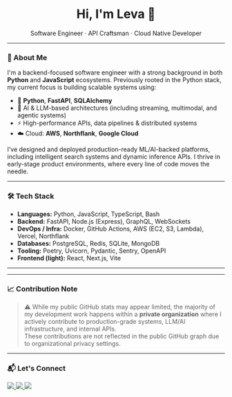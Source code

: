<h1 align="center">Hi, I'm Leva 👋</h1>

<p align="center">
  Software Engineer · API Craftsman · Cloud Native Developer
</p>

---

### 🚀 About Me

I'm a backend-focused software engineer with a strong background in both **Python** and **JavaScript** ecosystems. Previously rooted in the Python stack, my current focus is building scalable systems using:

- 🐍 **Python**, **FastAPI**, **SQLAlchemy**
- 🧠 AI & LLM-based architectures (including streaming, multimodal, and agentic systems)
- ⚡️ High-performance APIs, data pipelines & distributed systems
- ☁️ Cloud: **AWS**, **Northflank**, **Google Cloud**

I’ve designed and deployed production-ready ML/AI-backed platforms, including intelligent search systems and dynamic inference APIs. I thrive in early-stage product environments, where every line of code moves the needle.

---

### 🛠️ Tech Stack

- **Languages:** Python, JavaScript, TypeScript, Bash  
- **Backend:** FastAPI, Node.js (Express), GraphQL, WebSockets  
- **DevOps / Infra:** Docker, GitHub Actions, AWS (EC2, S3, Lambda), Vercel, Northflank  
- **Databases:** PostgreSQL, Redis, SQLite, MongoDB
- **Tooling:** Poetry, Uvicorn, Pydantic, Sentry, OpenAPI  
- **Frontend (light):** React, Next.js, Vite

---

---

### 📈 Contribution Note

> ⚠️ While my public GitHub stats may appear limited, the majority of my development work happens within a **private organization** where I actively contribute to production-grade systems, LLM/AI infrastructure, and internal APIs.  
> These contributions are not reflected in the public GitHub graph due to organizational privacy settings.

---

### 📬 Let's Connect

<p align="left">
  <a href="mailto:changelia97@gmail.com">
    <img src="https://img.shields.io/badge/email-D14836?style=for-the-badge&logo=gmail&logoColor=white" />
  </a>
  <a href="https://x.com/changelia_levan">
    <img src="https://img.shields.io/badge/twitter-1DA1F2?style=for-the-badge&logo=twitter&logoColor=white" />
  </a>
  <a href="https://www.linkedin.com/changelia">
    <img src="https://img.shields.io/badge/linkedin-0A66C2?style=for-the-badge&logo=linkedin&logoColor=white" />
  </a>
</p>
